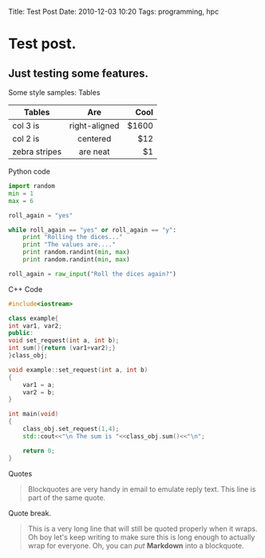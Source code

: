 Title: Test Post
Date: 2010-12-03 10:20
Tags: programming, hpc


# Test post.
## Just testing some features.


Some style samples:
Tables
<table class="table table-striped">
<thead>
<tr>
<th>Tables</th>
<th align="center">Are</th>
<th align="right">Cool</th>
</tr>
</thead>
<tbody>
<tr>
<td>col 3 is</td>
<td align="center">right-aligned</td>
<td align="right">$1600</td>
</tr>
<tr>
<td>col 2 is</td>
<td align="center">centered</td>
<td align="right">$12</td>
</tr>
<tr>
<td>zebra stripes</td>
<td align="center">are neat</td>
<td align="right">$1</td>
</tr>
</tbody>
</table>

Python code

```python
import random
min = 1
max = 6

roll_again = "yes"

while roll_again == "yes" or roll_again == "y":
    print "Rolling the dices..."
    print "The values are...."
    print random.randint(min, max)
    print random.randint(min, max)

roll_again = raw_input("Roll the dices again?")
```

C++ Code
```C++
#include<iostream>

class example{
int var1, var2;
public:
void set_request(int a, int b);
int sum(){return (var1+var2);}
}class_obj;

void example::set_request(int a, int b)
{
    var1 = a;
    var2 = b;
}

int main(void)
{
    class_obj.set_request(1,4);
    std::cout<<"\n The sum is "<<class_obj.sum()<<"\n";

    return 0;
}
```

Quotes

> Blockquotes are very handy in email to emulate reply text.
> This line is part of the same quote.

Quote break.

> This is a very long line that will still be quoted properly when it wraps. Oh boy let's keep writing to make sure this is long enough to actually wrap for everyone. Oh, you can *put* **Markdown** into a blockquote. 
